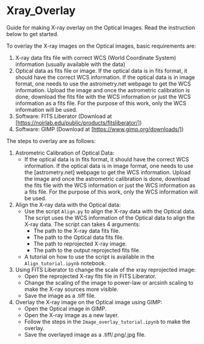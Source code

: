 # Xray_Overlay
Guide for making X-ray overlay on the Optical Images. Read the instruction below to get started.

To overlay the X-ray images on the Optical images, basic requirements are:
1. X-ray data fits file with correct WCS (World Coordinate System) information (usually available with the data)
2. Optical data as fits file or image.
    If the optical data is in fits format, it should have the correct WCS information. If the optical data is in image format, one needs to use the astrometry.net webpage to get the WCS information. Upload the image and once the astrometric calibration is done, download the fits file with the WCS information or just the WCS information as a fits file. For the purpose of this work, only the WCS information will be used.
3. Software: FITS Liberator (Download at [https://noirlab.edu/public/products/fitsliberator/])
4. Software: GIMP (Download at [https://www.gimp.org/downloads/])

The steps to overlay are as follows:

1. Astrometric Calibration of Optical Data:
    - If the optical data is in fits format, it should have the correct WCS information. If the optical data is in image format, one needs to use the [astrometry.net] webpage to get the WCS information. Upload the image and once the astrometric calibration is done, download the fits file with the WCS information or just the WCS information as a fits file. For the purpose of this work, only the WCS information will be used.
2. Align the X-ray data with the Optical data:
    - Use the script `Align.py` to align the X-ray data with the Optical data. The script uses the WCS information of the Optical data to align the X-ray data. The script can takes 4 arguments:
        - The path to the X-ray data fits file.
        - The path to the Optical data fits file.
        - The path to reprojected X-ray image.
        - The path to the output reprojected fits file.
    - A tutorial on how to use the script is available in the `Align_tutorial.ipynb` notebook.
3. Using FITS Liberator to change the scale of the xray reprojected image:
    - Open the reprojected X-ray fits file in FITS Liberator.
    - Change the scaling of the image to power-law or arcsinh scaling to make the X-ray sources more visible.
    - Save the image as a .tiff file.
4. Overlay the X-ray image on the Optical image using GIMP:
    - Open the Optical image in GIMP.
    - Open the X-ray image as a new layer.
    - Follow the steps in the `Image_overlay_tutorial.ipynb` to make the overlay.
    - Save the overlayed image as a .tiff/.png/.jpg file.
